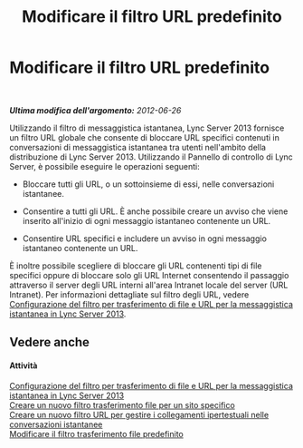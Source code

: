 ﻿---
title: Modificare il filtro URL predefinito
TOCTitle: Modificare il filtro URL predefinito
ms:assetid: 80a472b3-054e-45a6-80fc-9ee2bda28ee6
ms:mtpsurl: https://technet.microsoft.com/it-it/library/Gg182544(v=OCS.15)
ms:contentKeyID: 49301142
ms.date: 08/24/2015
mtps_version: v=OCS.15
ms.translationtype: HT
---

# Modificare il filtro URL predefinito

 

_**Ultima modifica dell'argomento:** 2012-06-26_

Utilizzando il filtro di messaggistica istantanea, Lync Server 2013 fornisce un filtro URL globale che consente di bloccare URL specifici contenuti in conversazioni di messaggistica istantanea tra utenti nell'ambito della distribuzione di Lync Server 2013. Utilizzando il Pannello di controllo di Lync Server, è possibile eseguire le operazioni seguenti:

  - Bloccare tutti gli URL, o un sottoinsieme di essi, nelle conversazioni istantanee.

  - Consentire a tutti gli URL. È anche possibile creare un avviso che viene inserito all'inizio di ogni messaggio istantaneo contenente un URL.

  - Consentire URL specifici e includere un avviso in ogni messaggio istantaneo contenente un URL.

È inoltre possibile scegliere di bloccare gli URL contenenti tipi di file specifici oppure di bloccare solo gli URL Internet consentendo il passaggio attraverso il server degli URL interni all'area Intranet locale del server (URL Intranet). Per informazioni dettagliate sul filtro degli URL, vedere [Configurazione del filtro per trasferimento di file e URL per la messaggistica istantanea in Lync Server 2013](lync-server-2013-configuring-file-transfer-and-url-filtering-for-instant-messaging-im.md).

## Vedere anche

#### Attività

[Configurazione del filtro per trasferimento di file e URL per la messaggistica istantanea in Lync Server 2013](lync-server-2013-configuring-file-transfer-and-url-filtering-for-instant-messaging-im.md)  
[Creare un nuovo filtro trasferimento file per un sito specifico](lync-server-2013-create-a-new-file-transfer-filter-for-a-specific-site.md)  
[Creare un nuovo filtro URL per gestire i collegamenti ipertestuali nelle conversazioni istantanee](lync-server-2013-create-a-new-url-filter-to-handle-hyperlinks-in-im-conversations.md)  
[Modificare il filtro trasferimento file predefinito](lync-server-2013-modify-the-default-file-transfer-filter.md)

